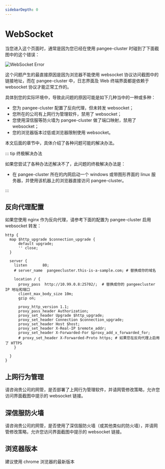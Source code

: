 ```yaml
---
sidebarDepth: 0
---
```


# WebSocket

当您进入这个页面时，通常是因为您已经在使用 pangee-cluster 时碰到了下面截图中的这个错误：

![WebSocket Error](./websocket.assets/websocket-error.png)

这个问题产生的最直接原因是因为浏览器不能使用 websocket 协议访问截图中的链接地址，而在 pangee-cluster 中，日志界面及 Web 终端界面都是依赖于 websocket 协议才能正常工作的。

具体到您的实际环境中，导致此问题的原因可能是如下几种当中的一种或多种：

- 您为 pangee-cluster 配置了反向代理，但未转发 websocket；
- 您所在的公司有上网行为管理软件，禁用了 websocket；
- 您使用深信服等防火墙为 pangee-cluster 做了端口映射，禁用了 websocket；
- 您的浏览器版本过低或浏览器限制使用 websocket。

本文后面的章节中，具体介绍了各种问题可能的解决办法。

::: tip 终极解决办法

如果您尝试了各种办法还解决不了，此问题的终极解决办法是：

- 在 pangee-cluster 所在的内网启动一个 windows 或带图形界面的 linux 服务器，并使用该机器上的浏览器直接访问 pangee-cluster。

:::

## 反向代理配置

如果您使用 nginx 作为反向代理，请参考下面的配置为 pangee-cluster 启用 websocket 转发：

```nginx{2,3,4,5,18,19}
http {
  map $http_upgrade $connection_upgrade {
      default upgrade;
      '' close;
  }

  server {
    listen       80;
    # server_name  pangeecluster.this-is-a-sample.com; # 替换成你的域名

    location / {
      proxy_pass  http://10.99.0.8:25702/;  # 替换成你的 pangeecluster IP 地址和端口
      client_max_body_size 10m;
      gzip on;

      proxy_http_version 1.1;
      proxy_pass_header Authorization;
      proxy_set_header Upgrade $http_upgrade;
      proxy_set_header Connection $connection_upgrade;
      proxy_set_header Host $host;
      proxy_set_header X-Real-IP $remote_addr;
      proxy_set_header X-Forwarded-For $proxy_add_x_forwarded_for;
      # proxy_set_header X-Forwarded-Proto https; # 如果您在反向代理上启用了 HTTPS
    }

  }
}
```

## 上网行为管理

请咨询贵公司的网管，是否部署了上网行为管理软件，并请网管修改策略，允许您访问界面截图中提示的 websocket 链接。

## 深信服防火墙

请咨询贵公司的网管，是否使用了深信服防火墙（或其他类似的防火墙），并请网管修改策略，允许您访问界面截图中提示的 websocket 链接。

## 浏览器版本

建议使用 chrome 浏览器的最新版本
